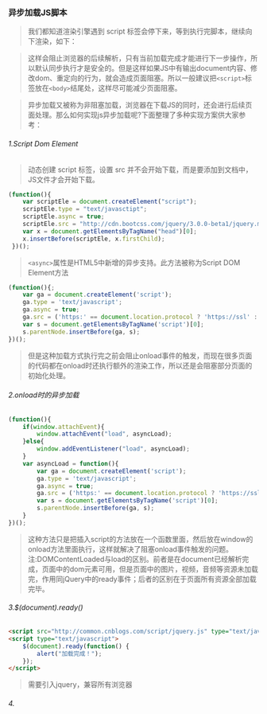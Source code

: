 ### 异步加载JS脚本
> 我们都知道渲染引擎遇到 script 标签会停下来，等到执行完脚本，继续向下渲染，如下：
    <script type="text/javascript" src="../a.js" ></script>

> 这样会阻止浏览器的后续解析，只有当前加载完成才能进行下一步操作，所以默认同步执行才是安全的。但是这样如果JS中有输出document内容、修改dom、重定向的行为，就会造成页面阻塞。所以一般建议把`<script>`标签放在`<body>`结尾处，这样尽可能减少页面阻塞。

> 异步加载又被称为非阻塞加载，浏览器在下载JS的同时，还会进行后续页面处理。那么如何实现js异步加载呢?下面整理了多种实现方案供大家参考：

###### 1.Script Dom Element
> 动态创建 script 标签，设置 src 并不会开始下载，而是要添加到文档中，JS文件才会开始下载。
```js
(function(){
    var scriptEle = document.createElement("script");
    scriptEle.type = "text/javasctipt";
    scriptEle.async = true;
    scriptEle.src = "http://cdn.bootcss.com/jquery/3.0.0-beta1/jquery.min.js";
    var x = document.getElementsByTagName("head")[0];
    x.insertBefore(scriptEle, x.firstChild);       
 })();
```
> `<async>`属性是HTML5中新增的异步支持。此方法被称为Script DOM Element方法
```js
(function(){;
    var ga = document.createElement('script');
    ga.type = 'text/javascript';
    ga.async = true;
    ga.src = ('https:' == document.location.protocol ? 'https://ssl' : 'http://www') + '.google-analytics.com/ga.js';
    var s = document.getElementsByTagName('script')[0];
    s.parentNode.insertBefore(ga, s);
})();
```
> 但是这种加载方式执行完之前会阻止onload事件的触发，而现在很多页面的代码都在onload时还执行额外的渲染工作，所以还是会阻塞部分页面的初始化处理。



###### 2.onload时的异步加载
```js
(function(){
    if(window.attachEvent){
        window.attachEvent("load", asyncLoad);
    }else{
        window.addEventListener("load", asyncLoad);
    }
    var asyncLoad = function(){
        var ga = document.createElement('script');
        ga.type = 'text/javascript';
        ga.async = true;
        ga.src = ('https:' == document.location.protocol ? 'https://ssl' : 'http://www') + '.google-analytics.com/ga.js';
        var s = document.getElementsByTagName('script')[0];
        s.parentNode.insertBefore(ga, s);
    }
})();
```
> 这种方法只是把插入script的方法放在一个函数里面，然后放在window的onload方法里面执行，这样就解决了阻塞onload事件触发的问题。
> 注:DOMContentLoaded与load的区别。前者是在document已经解析完成，页面中的dom元素可用，但是页面中的图片，视频，音频等资源未加载完，作用同jQuery中的ready事件；后者的区别在于页面所有资源全部加载完毕。




###### 3.$(document).ready()
```html
<script src="http://common.cnblogs.com/script/jquery.js" type="text/javascript"></script>
<script type="text/javascript">
    $(document).ready(function() {
        alert("加载完成！");
    });
</script>
```
> 需要引入jquery，兼容所有浏览器  



###### 4.<script>标签的 async = "async" 属性
    - async属性是HTML5新增属性，需要Chrome、FireFox、IE9+浏览器支持
    - async属性规定一旦脚本可用，则会异步执行
    - async属性仅适用于外部脚本（只有在使用 src 属性时）
    - 此方法不能保证脚本按顺序执行
    - 他们将在onload事件之前完成

```js
<script type="text/javascript" src="xxx.js" async="async"></script>
```



###### 5.<script>标签的 defer = "defer" 属性
    - defer属性规定是否对脚本执行进行延迟，直到页面加载为止
    - 如果脚本不会改变文档的内容，可将defer属性加入到<script>标签中，以便加快处理文档的速度。因为浏览器知道它将能够安全地读取文档的剩余部分而不用执行脚本，它将推迟对脚本的解释，直到文档已经显示给用户为止。
    - 兼容所有浏览器
    - 此方法可以确保所有设置了defer属性的脚本按顺序执行
```html
<script type="text/javascript" defer="defer">
    alert(document.getElementById("p1").firstChild.nodeValue);
</script>
```

> `<script>` 标签中增加 async(html5) 或者 defer(html4) 属性,脚本就会异步加载。   defer 和 async 的区别在于：
    - defer 要等到整个页面在内存中正常渲染结束（DOM 结构完全生成，以及其他脚本执行完成）,在 window.onload 之前执行
    - async 一旦下载完，渲染引擎就会中断渲染，执行这个脚本以后，再继续渲染。
    - 如果有多个 defer 脚本，会按照它们在页面出现的顺序加载
    - 多个 async 脚本不能保证加载顺序



###### 6.es6模块 type = "module" 属性
> 浏览器对于带有 type = "module" 的 `<script>`，都是异步加载，不会造成堵塞浏览器，即等到整个页面渲染完，再执行模块脚本，等同于打开了 `<script>` 标签的 defer 属性。如下：
```html
<script type="module" src="xxx.js"></script>
```

> ES6模块允许内嵌在网页中，语法行为与加载外部脚本一致，如下：
```html
<script type="module">
   import utils from "./utils.js";
   // other code
</script>
```



###### 7.XHR异步加载JS
> XHR Injection(XHR 注入)：通过 XMLHttpRequest 来获取javascript，然后创建一个script元素插入到DOM结构中。ajax请求成功后设置script.text为请求成功后返回的 responseText。
```js
//获取XMLHttpRequest对象，考虑兼容性。
var getXmlHttp = function(){
    var obj;
    if (window.XMLHttpRequest)
        obj = new XMLHttpRequest();
    else
        obj = new ActiveXObject("Microsoft.XMLHTTP");
    return obj;
};  
//采用Http请求get方式;open()方法的第三个参数表示采用异步(true)还是同步(false)处理
var xmlHttp = getXmlHttp();
xmlHttp.open("GET", "http://cdn.bootcss.com/jquery/3.0.0-beta1/jquery.min.js", true);
xmlHttp.send(); 
xmlHttp.onreadystatechange = function(){
    if (xmlHttp.readyState == 4 && xmlHttp.status == 200){
        var script = document.createElement("script");
        script.text = xmlHttp.responseText;
        document.getElementsByTagName("head")[0].appendChild(script);
    }
}		
```



###### 8.XHR Eval
> 与XHR Injection对responseText的执行方式不同，直接把responseText放在eval()函数里面执行。
```js
//获取XMLHttpRequest对象，考虑兼容性。
var getXmlHttp = function(){
    var obj;
    if (window.XMLHttpRequest)
        obj = new XMLHttpRequest();
    else
        obj = new ActiveXObject("Microsoft.XMLHTTP");
    return obj;
};  
//采用Http请求get方式;open()方法的第三个参数表示采用异步(true)还是同步(false)处理
var xmlHttp = getXmlHttp();
xmlHttp.open("GET", "http://cdn.bootcss.com/jquery/3.0.0-beta1/jquery.min.js", true);
xmlHttp.send(); 
xmlHttp.onreadystatechange = function(){
    if (xmlHttp.readyState == 4 && xmlHttp.status == 200){
        eval(xmlHttp.responseText);
        //alert($);//可以弹出$,表明JS已经加载进来。click事件放在其它地方会出问题，应该是还没加载进来
        $("#btn1").click(function(){
            alert($(this).text());
        });
    }
}		
```



###### 9.Script In Irame
> 在父窗口插入一个iframe元素，然后再iframe中执行加载JS的操作。
```js
var insertJS = function(){alert(2)};
var iframe = document.createElement("iframe");
document.body.appendChild(iframe);
//获取iframe中的window要用contentWindow属性。
var doc = iframe.contentWindow.document;
doc.open();
doc.write("<script>var insertJS = function(){};</script><body onload='insertJS()'></body>");
doc.close();
```



###### 10.GMail Mobile
> 业内JS内容被注释，所以不会执行，在需要的时候，获取script中的text内容去掉注释，调用eval()执行。
```html
<script type="text/javascript"> 
    /* 
    var ... 
    */ 
</script>
```



###### 11.使用setTimeout延迟方法的加载时间
> 有些JS代码在某些情况在需要使用，并不是页面初始化的时候就要用到。延迟加载就是为了解决这个问题。将JS切分成许多模块，页面初始化时只加载需要立即执行的JS，然后其它JS的加载延迟到第一次需要用到的时候再加载。类似图片的延迟加载。

> JS的加载分为两个部分：下载和执行。异步加载只是解决了下载的问题，但是代码在下载完成后就会立即执行，在执行过程中浏览器处于阻塞状态，响应不了任何需求。

> 解决思路：为了解决JS延迟加载的问题，可以利用异步加载缓存起来，但不立即执行，需要的时候在执行。如何进行缓存呢？将JS内容作为Image或者Object对象加载缓存起来，所以不会立即执行，然后在第一次需要的时候在执行。
```html
<!-- 延迟加载js代码，给网页加载留出时间 -->
<script type="text/javascript">
    function A(){
        $.post("/lord/login",{name:username,pwd:password},function(){
            alert("Hello World!");
        })
    }
    $(function (){
        setTimeout("A()",1000); //延迟1秒
    })
</script>
```
> JS延迟加载机制(LazyLoad)：简单来说，就是在浏览器滚动到某个位置在触发相关的函数，实现页面元素的加载或者某些动作的执行。如何实现浏览器滚动位置的检测呢？可以通过一个定时器来实现，通过比较某一时刻页面目标节点位置和浏览器滚动条高度来判断是否需要执行函数。